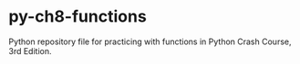 # py-ch8-functions
Python repository file for practicing with functions in Python Crash Course, 3rd Edition.
